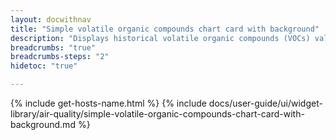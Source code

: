 ```yaml
---
layout: docwithnav
title: "Simple volatile organic compounds chart card with background"
description: "Displays historical volatile organic compounds (VOCs) values as a simplified chart with background. Optionally may display the corresponding latest VOCs value."
breadcrumbs: "true"
breadcrumbs-steps: "2"
hidetoc: "true"

---
```

{% include get-hosts-name.html %}
{% include docs/user-guide/ui/widget-library/air-quality/simple-volatile-organic-compounds-chart-card-with-background.md %}
